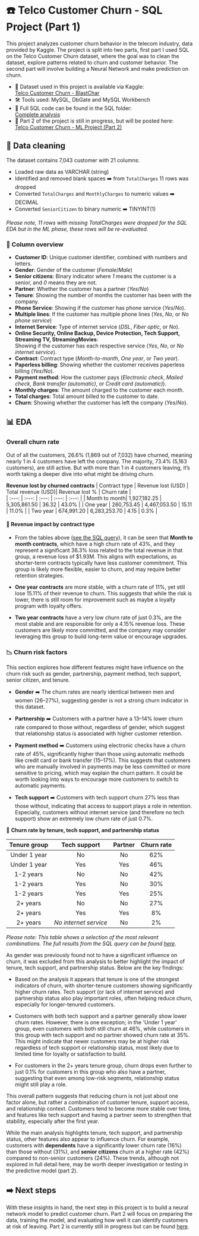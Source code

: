 # :phone: Telco Customer Churn - SQL Project (Part 1)

This project analyzes customer churn behavior in the telecom industry, data provided by Kaggle. The project is split into two parts, first part I used SQL on the Telco Customer Churn dataset, where the goal was to clean the dataset, explore patterns related to churn and customer behavior. The second part will involve building a Neural Network and make prediction on churn.

- 📂 Dataset used in this project is available via Kaggle: \
 <a href="https://www.kaggle.com/datasets/blastchar/telco-customer-churn"> Telco Customer Churn - BlastChar </a>
- 🛠️ Tools used: MySQL, DbGate and MySQL Workbench
- 📗 Full SQL code can be found in the SQL folder: \
  [Complete analysis](SQL/complete_analysis.sql)
- :pushpin: Part 2 of the project is still in progress, but will be posted here:\
[Telco Customer Churn - ML Project (Part 2)](https://github.com/DianaSCristensen/Telco-Customer-Churn-ML-Project)
  
## 🧹 Data cleaning
The dataset contains 7,043 customer with 21 columns:

- Loaded raw data as VARCHAR (string) 
- Identified and removed blank spaces ➡️ from `TotalCharges` 11 rows was dropped
- Converted `TotalCharges` and `MonthlyCharges` to numeric values ➡️ DECIMAL
- Converted `SeniorCitizen` to binary numeric  ➡️ TINYINT(1)
  
*Please note, 11 rows with missing TotalCharges were dropped for the SQL EDA but in the ML phase, these rows will be re-evaluated.*
  
### 🔎 Column overview

- **Customer ID**: Unique customer identifier, combined with numbers and letters. 
- **Gender**: Gender of the customer (*Female*/*Male*)
- **Senior citizens**: Binary indicator where *1* means the customer is a senior, and *0* means they are not.
- **Partner**: Whether the customer has a partner (*Yes*/*No*)
- **Tenure**: Showing the number of months the customer has been with the company. 
- **Phone Service**: Showing if the customer has phone service (*Yes*/*No*).
- **Multiple lines**: If the customer has multiple phone lines (*Yes*, *No*, or *No phone service*)
- **Internet Service**: Type of internet service (*DSL*, *Fiber optic*, or *No*).
- **Online Security, Online Backup, Device Protection, Tech Support, Streaming TV, StreamingMovies**: \
  Showing if the customer has each respective service (*Yes*, *No*, or *No internet service*).
- **Contract**: Contract type (*Month-to-month*, *One year*, or *Two year*).
- **Paperless billing**: Showing whether the customer receives paperless billing (*Yes*/*No*).
- **Payment method**: How the customer pays (*Electronic check*, *Mailed check*, *Bank transfer (automatic)*, or *Credit card (automatic)*).
- **Monthly charges**: The amount charged to the customer each month.
- **Total charges**: Total amount billed to the customer to date.
- **Churn**: Showing whether the customer has left the company (*Yes*/*No*).

## :bar_chart: EDA 

### Overall churn rate 

Out of all the customers, 26.6% (1,869 out of 7,032) have churned, meaning nearly 1 in 4 customers have left the company. The majority, 73.4% (5,163 customers), are still active. But with more than 1 in 4 customers leaving, it’s worth taking a deeper dive into what might be driving churn.


**Revenue lost by churned contracts**
| Contract type | Revenue lost (USD)  | Total revenue (USD)|   Revenue lost %   | Churn rate  |       
|    :---:      |        :---:        |     :---:          |      :---:         |     :---:   |
| Month to month|     1,927,182.25    |   5,305,861.50     |       36.32        |      43.0%  |
| One year      |     260,753.45      |   4,467,053.50     |       15.11        |      11.0%  |
| Two year      |     674,991.20      |   6,283,253.70     |        4.15        |       0.3%  |

#### 💸 Revenue impact by contract type

- From the tables above ([see the SQL query](SQL/Revenue_lost.sql)), it can be seen that **Month to month contracts**, which have a high churn rate of 43%, and they represent a significant 36.3% loss related to the total revenue in that group, a revenue loss of $1.93M. This aligns with expectations, as shorter-term contracts typically have less customer commitment. This group is likely more flexible, easier to churn, and may require better retention strategies. 

- **One year contracts** are more stable, with a churn rate of 11%, yet still lose 15.11% of their revenue to churn. This suggests that while the risk is lower, there is still room for improvement such as maybe a loyalty program with loyalty offers. 

- **Two year contracts** have a very low churn rate of just 0.3%, are the most stable and are responsible for only a 4.15% revenue loss. These customers are likely more committed, and the company may consider leveraging this group to build long-term value or encourage upgrades.

### :chart_with_downwards_trend: Churn risk factors

This section explores how different features might have influence on the churn risk such as gender, partnership, payment method, tech support, senior citizen, and tenure. 

- **Gender** ➡️ The churn rates are nearly identical between men and women (26–27%), suggesting gender is not a strong churn indicator in this dataset.
  
- **Partnership** ➡️ Customers with a partner have a 13–14% lower churn rate compared to those without, regardless of gender, which suggest that relationship status is associated with higher customer retention. 
  
- **Payment method** ➡️ Customers using electronic checks have a churn rate of 45%, significantly higher than those using automatic methods like credit card or bank transfer (15–17%). This suggests that customers who are manually involved in payments may be less committed or more sensitive to pricing, which may explain the churn pattern. It could be worth looking into ways to encourage more customers to switch to automatic payments. 
  
- **Tech support** ➡️ Customers with tech support churn 27% less than those without, indicating that access to support plays a role in retention. Especially, customers without internet service (and therefore no tech support) show an extremely low churn rate of just 0.7%.

:microscope: **Churn rate by tenure, tech support, and partnership status**

| Tenure group   | Tech support         | Partner | Churn rate |
| :---:          |        :---:         |  :---:  |    :---:   |
| Under 1 year   | No                   | No      | 62%        |
| Under 1 year   | Yes                  | Yes     | 46%        |
| 1-2 years      | No                   | No      | 42%        |
| 1-2 years      | Yes                  | No      | 30%        |
| 1-2 years      | Yes                  | Yes     | 25%        |
| 2+ years       | No                   | No      | 27%        |
| 2+ years       | Yes                  | Yes     | 8%         |
| 2+ years       |*No internet service* | No      | 2%         |

*Please note: This table shows a selection of the most relevant combinations. The full results from the SQL query can be found [here](SQL/Churn_by_tenure_techsupport_partner.sql).* 

As gender was previously found not to have a significant influence on churn, it was excluded from this analysis to better highlight the impact of tenure, tech support, and partnership status. Below are the key findings:

- Based on the analysis it appears that tenure is one of the strongest indicators of churn, with shorter-tenure customers showing significantly higher churn rates. Tech support (or lack of internet service) and partnership status also play important roles, often helping reduce churn, especially for longer-tenured customers.

- Customers with both tech support and a partner generally show lower churn rates. However, there is one exception; in the 'Under 1 year' group, even customers with both still churn at 46%, while customers in this group with tech support and no partner showed churn rate at 35%. This might indicate that newer customers may be at higher risk regardless of tech support or relationship status, most likely due to limited time for loyalty or satisfaction to build.

- For customers in the 2+ years tenure group, churn drops even further to just 0.1% for customers in this group who also have a partner, suggesting that even among low-risk segments, relationship status might still play a role.
  
This overall pattern suggests that reducing churn is not just about one factor alone, but rather a combination of customer tenure, support access, and relationship context. Customers tend to become more stable over time, and features like tech support and having a partner seem to strengthen that stability, especially after the first year.

While the main analysis highlights tenure, tech support, and partnership status, other features also appear to influence churn. For example, customers with **dependents** have a significantly lower churn rate (16%) than those without (31%), and **senior citizens** churn at a higher rate (42%) compared to non-senior customers (24%). These trends, although not explored in full detail here, may be worth deeper investigation or testing in the predictive model (part 2).

## ➡️ Next steps
With these insights in hand, the next step in this project is to build a neural network model to predict customer churn. Part 2 will focus on preparing the data, training the model, and evaluating how well it can identify customers at risk of leaving. Part 2 is currently still in progress but can be found [here](https://github.com/DianaSCristensen/Telco-Customer-Churn-ML-Project).


